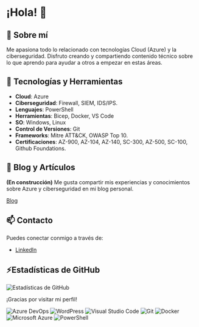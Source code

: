 # ¡Hola! 👋

## 🎯 Sobre mí
Me apasiona todo lo relacionado con tecnologías Cloud (Azure) y la ciberseguridad. Disfruto creando y compartiendo contenido técnico sobre lo que aprendo para ayudar a otros a empezar en estas áreas. 

## 🚀 Tecnologías y Herramientas
- **Cloud**: Azure
- **Ciberseguridad**: Firewall, SIEM, IDS/IPS.
- **Lenguajes**: PowerShell
- **Herramientas**: Bicep, Docker, VS Code
- **SO**: Windows, Linux
- **Control de Versiones**: Git
- **Frameworks**: Mitre ATT&CK, OWASP Top 10.
- **Certificaciones**: AZ-900, AZ-104, AZ-140, SC-300, AZ-500, SC-100, Github Foundations.


## 📝 Blog y Artículos
**(En construcción)** Me gusta compartir mis experiencias y conocimientos sobre Azure y ciberseguridad en mi blog personal.

[Blog](https://nosolocloud.com)



## 📫 Contacto
 Puedes conectar conmigo a través de:
- [LinkedIn](www.linkedin.com/in/angela-kurtalieva)


## ⚡Estadísticas de GitHub
![Estadísticas de GitHub](https://github-readme-stats.vercel.app/api?username=akurtalieva&show_icons=true&theme=radical)



¡Gracias por visitar mi perfil!

![Azure DevOps](https://img.shields.io/badge/Azure_DevOps-0078D7?style=for-the-badge&logo=azure-devops&logoColor=white)
![WordPress](https://img.shields.io/badge/Wordpress-21759B?style=for-the-badge&logo=wordpress&logoColor=white)
![Visual Studio Code](https://img.shields.io/badge/Visual_Studio_Code-0078D7?style=for-the-badge&logo=visual-studio-code&logoColor=white)
![Git](https://img.shields.io/badge/Git-F05032?style=for-the-badge&logo=git&logoColor=white)
![Docker](https://img.shields.io/badge/Docker-2496ED?style=for-the-badge&logo=docker&logoColor=white)
![Microsoft Azure](https://img.shields.io/badge/Microsoft_Azure-0089D6?style=for-the-badge&logo=microsoft-azure&logoColor=white)
![PowerShell](https://img.shields.io/badge/PowerShell-5391FE?style=for-the-badge&logo=powershell&logoColor=white)
